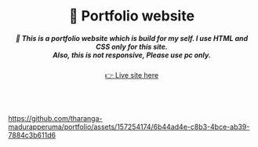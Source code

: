 <h1 align="center">🚀 Portfolio website</h1>
<h5 align="center">💠 This is a portfolio website which is build for my self. I use HTML and CSS only for this site. <br> Also, this is not responsive, Please use pc only.<br></h5>
<center><a href="http://tharanga-madurapperuma.kesug.com">👉 Live site here</a></center><br><br><br>


https://github.com/tharanga-madurapperuma/portfolio/assets/157254174/6b44ad4e-c8b3-4bce-ab39-7884c3b611d6

